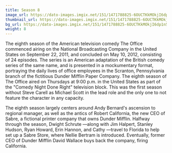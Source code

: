 ```yaml
---
title: Season 8
image_url: https://dato-images.imgix.net/151/1471788825-6OUCTKkMOkjI6dp1nSR5HL7wcEN.jpg?ixlib=rb-1.1.0&ch=DPR%2CWidth&auto=compress%2Cformat&w=400
thumbnail_url: https://dato-images.imgix.net/151/1471788825-6OUCTKkMOkjI6dp1nSR5HL7wcEN.jpg?ixlib=rb-1.1.0&ch=DPR%2CWidth&auto=compress%2Cformat&h=300
bg_url: https://dato-images.imgix.net/151/1471788825-6OUCTKkMOkjI6dp1nSR5HL7wcEN.jpg?ixlib=rb-1.1.0&ch=DPR%2CWidth&auto=compress%2Cformat&w=5
weight: 8
---
```


The eighth season of the American television comedy The Office commenced airing on the National Broadcasting Company in the United States on September 22, 2011, and concluded on May 10, 2012, consisting of 24 episodes. The series is an American adaptation of the British comedy series of the same name, and is presented in a mockumentary format, portraying the daily lives of office employees in the Scranton, Pennsylvania branch of the fictitious Dunder Mifflin Paper Company. The eighth season of The Office aired on Thursdays at 9:00 p.m. in the United States as part of the "Comedy Night Done Right" television block. This was the first season without Steve Carell as Michael Scott in the lead role and the only one to not feature the character in any capacity.

The eighth season largely centers around Andy Bernard's ascension to regional manager, as well as the antics of Robert California, the new CEO of Sabre, a fictional printer company that owns Dunder Mifflin. Halfway through the season, Dwight Schrute —along with Jim Halpert, Stanley Hudson, Ryan Howard, Erin Hannon, and Cathy —travel to Florida to help set up a Sabre Store, where Nellie Bertram is introduced. Eventually, former CEO of Dunder Mifflin David Wallace buys back the company, firing California.